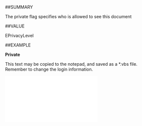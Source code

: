 
##SUMMARY

The private flag specifies who is allowed to see this document


##VALUE

EPrivacyLevel


##EXAMPLE

**Private**

This text may be copied to the notepad, and saved as a *.vbs file. Remember to change the login information.

![](..\..\Examples\vbs\SODocument.Private.vbs.txt)

